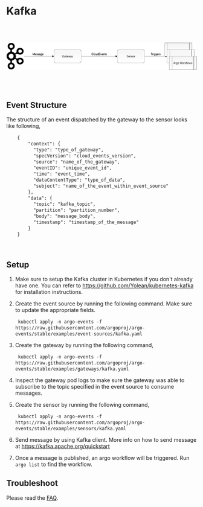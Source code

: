 # Kafka

<br/>
<br/>

<p align="center">
  <img src="https://github.com/argoproj/argo-events/blob/master/docs/assets/kafka-setup.png?raw=true" alt="KAFKA Setup"/>
</p>

<br/>
<br/>

## Event Structure
The structure of an event dispatched by the gateway to the sensor looks like following,

        {
            "context": {
              "type": "type_of_gateway",
              "specVersion": "cloud_events_version",
              "source": "name_of_the_gateway",
              "eventID": "unique_event_id",
              "time": "event_time",
              "dataContentType": "type_of_data",
              "subject": "name_of_the_event_within_event_source"
            },
            "data": {
              "topic": "kafka_topic",
              "partition": "partition_number",
              "body": "message_body",
              "timestamp": "timestamp_of_the_message"
            }
        }

<br/>

## Setup

1. Make sure to setup the Kafka cluster in Kubernetes if you don't already have one. You can refer to https://github.com/Yolean/kubernetes-kafka
for installation instructions.

2. Create the event source by running the following command. Make sure to update the appropriate fields.

        kubectl apply -n argo-events -f https://raw.githubusercontent.com/argoproj/argo-events/stable/examples/event-sources/kafka.yaml

3. Create the gateway by running the following command,

        kubectl apply -n argo-events -f https://raw.githubusercontent.com/argoproj/argo-events/stable/examples/gateways/kafka.yaml

4. Inspect the gateway pod logs to make sure the gateway was able to subscribe to the topic specified in the event source to consume messages.

5. Create the sensor by running the following command,

        kubectl apply -n argo-events -f https://raw.githubusercontent.com/argoproj/argo-events/stable/examples/sensors/kafka.yaml

6. Send message by using Kafka client. More info on how to send message at https://kafka.apache.org/quickstart

7. Once a message is published, an argo workflow will be triggered. Run `argo list` to find the workflow. 

## Troubleshoot
Please read the [FAQ](https://argoproj.github.io/argo-events/faq/).
